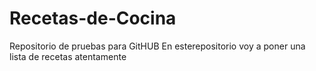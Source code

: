 # Recetas-de-Cocina
Repositorio de pruebas para GitHUB
En esterepositorio voy a poner una lista de recetas
atentamente